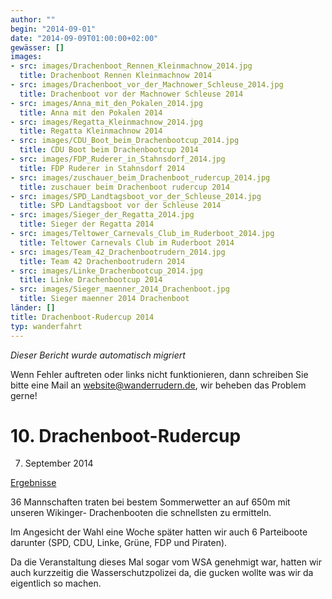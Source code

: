 ```yaml
---
author: ""
begin: "2014-09-01"
date: "2014-09-09T01:00:00+02:00"
gewässer: []
images:
- src: images/Drachenboot_Rennen_Kleinmachnow_2014.jpg
  title: Drachenboot Rennen Kleinmachnow 2014
- src: images/Drachenboot_vor_der_Machnower_Schleuse_2014.jpg
  title: Drachenboot vor der Machnower Schleuse 2014
- src: images/Anna_mit_den_Pokalen_2014.jpg
  title: Anna mit den Pokalen 2014
- src: images/Regatta_Kleinmachnow_2014.jpg
  title: Regatta Kleinmachnow 2014
- src: images/CDU_Boot_beim_Drachenbootcup_2014.jpg
  title: CDU Boot beim Drachenbootcup 2014
- src: images/FDP_Ruderer_in_Stahnsdorf_2014.jpg
  title: FDP Ruderer in Stahnsdorf 2014
- src: images/zuschauer_beim_Drachenboot_rudercup_2014.jpg
  title: zuschauer beim Drachenboot rudercup 2014
- src: images/SPD_Landtagsboot_vor_der_Schleuse_2014.jpg
  title: SPD Landtagsboot vor der Schleuse 2014
- src: images/Sieger_der_Regatta_2014.jpg
  title: Sieger der Regatta 2014
- src: images/Teltower_Carnevals_Club_im_Ruderboot_2014.jpg
  title: Teltower Carnevals Club im Ruderboot 2014
- src: images/Team_42_Drachenbootrudern_2014.jpg
  title: Team 42 Drachenbootrudern 2014
- src: images/Linke_Drachenbootcup_2014.jpg
  title: Linke Drachenbootcup 2014
- src: images/Sieger_maenner_2014_Drachenboot.jpg
  title: Sieger maenner 2014 Drachenboot
länder: []
title: Drachenboot-Rudercup 2014
typ: wanderfahrt
---
```



*Dieser Bericht wurde automatisch migriert*

Wenn Fehler auftreten oder links nicht funktionieren, dann schreiben Sie bitte eine Mail an website@wanderrudern.de, wir beheben das Problem gerne!



# 10. Drachenboot-Rudercup


7. September 2014

[Ergebnisse](/berichte/2014/ergebnisse_drachenbootcup_2014)

36 Mannschaften traten bei bestem Sommerwetter an auf 650m mit unseren Wikinger- Drachenbooten die schnellsten zu ermitteln.

Im Angesicht der Wahl eine Woche später hatten wir auch 6 Parteiboote darunter (SPD, CDU, Linke, Grüne, FDP und Piraten).

Da die Veranstaltung dieses Mal sogar vom WSA genehmigt war, hatten wir auch kurzzeitig die Wasserschutzpolizei da, die gucken wollte was wir da eigentlich so machen.